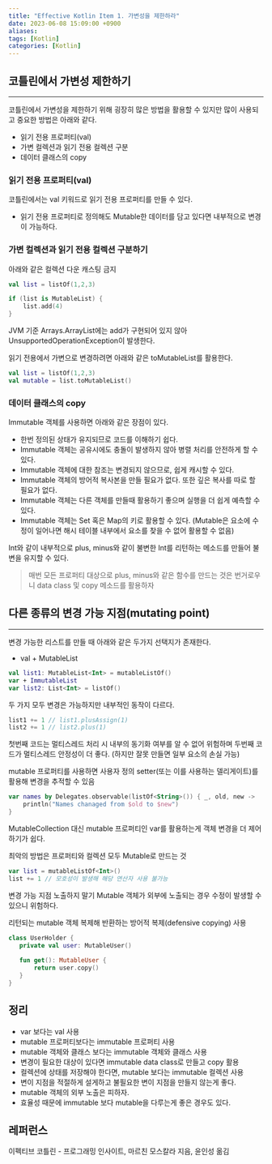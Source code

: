 ```yaml
---
title: "Effective Kotlin Item 1. 가변성을 제한하라"
date: 2023-06-08 15:09:00 +0900
aliases: 
tags: [Kotlin]
categories: [Kotlin]
---
```


## 코틀린에서 가변성 제한하기
---
코틀린에서 가변성을 제한하기 위해 굉장히 많은 방법을 활용할 수 있지만 많이 사용되고 중요한 방법은 아래와 같다.

- 읽기 전용 프로퍼티(val)
- 가변 컬렉션과 읽기 전용 컬렉션 구분
- 데이터 클래스의 copy

### 읽기 전용 프로퍼티(val)

코틀린에서는 val 키워드로 읽기 전용 프로퍼티를 만들 수 있다.
- 읽기 전용 프로퍼티로 정의해도 Mutable한 데이터를 담고 있다면 내부적으로 변경이 가능하다.

### 가변 컬렉션과 읽기 전용 컬렉션 구분하기

아래와 같은 컬렉션 다운 캐스팅 금지

```kotlin
val list = listOf(1,2,3)

if (list is MutableList) {
    list.add(4)
}
```

JVM 기준 Arrays.ArrayList에는 add가 구현되어 있지 않아 UnsupportedOperationException이 발생한다.

읽기 전용에서 가변으로 변경하려면 아래와 같은 toMutableList를 활용한다.

```kotlin
val list = listOf(1,2,3)
val mutable = list.toMutableList()
```

### 데이터 클래스의 copy

Immutable 객체를 사용하면 아래와 같은 장점이 있다.

- 한번 정의된 상태가 유지되므로 코드를 이해하기 쉽다.
- Immutable 객체는 공유시에도 충돌이 발생하지 않아 병렬 처리를 안전하게 할 수 있다.
- Immutable 객체에 대한 참조는 변경되지 않으므로, 쉽게 캐시할 수 있다.
- Immutable 객체의 방어적 복사본을 만들 필요가 없다. 또한 깊은 복사를 따로 할 필요가 없다.
- Immutable 객체는 다른 객체를 만들때 활용하기 좋으며 실행을 더 쉽게 예측할 수 있다.
- Immutable 객체는 Set 혹은 Map의 키로 활용할 수 있다. (Mutable은 요소에 수정이 일어나면 해시 테이블 내부에서 요소를 찾을 수 없어 활용할 수 없음)

Int와 같이 내부적으로 plus, minus와 같이 불변한 Int를 리턴하는 메소드를 만들어 불변을 유지할 수 있다.

> 매번 모든 프로퍼티 대상으로 plus, minus와 같은 함수를 만드는 것은 번거로우니 data class 및 copy 메소드를 활용하자

## 다른 종류의 변경 가능 지점(mutating point)
---
변경 가능한 리스트를 만들 때 아래와 같은 두가지 선택지가 존재한다.

- val + MutableList
```kotlin
val list1: MutableList<Int> = mutableListOf()
var + ImmutableList
var list2: List<Int> = listOf()
```

두 가지 모두 변경은 가능하지만 내부적인 동작이 다르다.

```kotlin
list1 += 1 // list1.plusAssign(1)
list2 += 1 // list2.plus(1)
```

첫번째 코드는 멀티스레드 처리 시 내부의 동기화 여부를 알 수 없어 위험하며 두번째 코드가 멀티스레드 안정성이 더 좋다. (하지만 잘못 만들면 일부 요소의 손실 가능)

mutable 프로퍼티를 사용하면 사용자 정의 setter(또는 이를 사용하는 델리게이트)를 활용해 변경을 추적할 수 있음
```kotlin
var names by Delegates.observable(listOf<String>()) { _, old, new -> 
    println("Names chanaged from $old to $new")
}
```
MutableCollection 대신 mutable 프로퍼티인 var를 활용하는게 객체 변경을 더 제어하기가 쉽다.

최악의 방법은 프로퍼티와 컬렉션 모두 Mutable로 만드는 것

```kotlin
var list = mutableListOf<Int>()
list += 1 // 모호성이 발생해 해당 연산자 사용 불가능
```
변경 가능 지점 노출하지 말기
Mutable 객체가 외부에 노출되는 경우 수정이 발생할 수 있으니 위험하다.

리턴되는 mutable 객체 복제해 반환하는 방어적 복제(defensive copying) 사용
```kotlin
class UserHolder {
   private val user: MutableUser()
​
   fun get(): MutableUser {
       return user.copy()
   }
}
```

## 정리
- var 보다는 val 사용
- mutable 프로퍼티보다는 immutable 프로퍼티 사용
- mutable 객체와 클래스 보다는 immutable 객체와 클래스 사용
- 변경이 필요한 대상이 있다면 immutable data class로 만들고 copy 활용
- 컬렉션에 상태를 저장해야 한다면, mutable 보다는 immutable 컬렉션 사용
- 변이 지점을 적절하게 설게하고 불필요한 변이 지점을 만들지 않는게 좋다.
- mutable 객체의 외부 노출은 피하자.
- 효율성 때문에 immutable 보다 mutable을 다루는게 좋은 경우도 있다.

## 레퍼런스

이펙티브 코틀린 - 프로그래밍 인사이트, 마르친 모스칼라 지음, 윤인성 옮김

